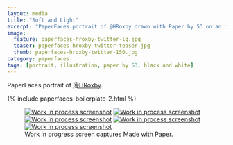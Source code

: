 ```yaml
---
layout: media
title: "Soft and Light"
excerpt: "PaperFaces portrait of @HRoxby drawn with Paper by 53 on an iPad."
image: 
  feature: paperfaces-hroxby-twitter-lg.jpg
  teaser: paperfaces-hroxby-twitter-teaser.jpg
  thumb: paperfaces-hroxby-twitter-150.jpg
category: paperfaces
tags: [portrait, illustration, paper by 53, black and white]
---
```


PaperFaces portrait of [@HRoxby](http://twitter.com/HRoxby).

{% include paperfaces-boilerplate-2.html %}

<figure class="third">
  <a href="{{ site.url }}/images/paperfaces-hroxby-process-1-lg.jpg"><img src="{{ site.url }}/images/paperfaces-hroxby-process-1-600.jpg" alt="Work in process screenshot"></a>
  <a href="{{ site.url }}/images/paperfaces-hroxby-process-2-lg.jpg"><img src="{{ site.url }}/images/paperfaces-hroxby-process-2-600.jpg" alt="Work in process screenshot"></a>
  <a href="{{ site.url }}/images/paperfaces-hroxby-process-3-lg.jpg"><img src="{{ site.url }}/images/paperfaces-hroxby-process-3-600.jpg" alt="Work in process screenshot"></a>
  <a href="{{ site.url }}/images/paperfaces-hroxby-process-4-lg.jpg"><img src="{{ site.url }}/images/paperfaces-hroxby-process-4-600.jpg" alt="Work in process screenshot"></a>
  <a href="{{ site.url }}/images/paperfaces-hroxby-process-5-lg.jpg"><img src="{{ site.url }}/images/paperfaces-hroxby-process-5-600.jpg" alt="Work in process screenshot"></a>
  <figcaption>Work in progress screen captures Made with Paper.</figcaption>
</figure>